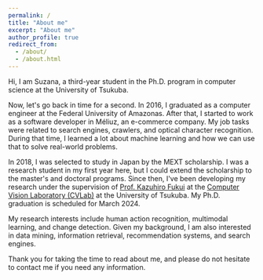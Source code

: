 ```yaml
---
permalink: /
title: "About me"
excerpt: "About me"
author_profile: true
redirect_from: 
  - /about/
  - /about.html
---
```

Hi, I am Suzana, a third-year student in the Ph.D. program in computer science at the University of Tsukuba.

Now, let's go back in time for a second. In 2016, I graduated as a computer engineer at the Federal University of Amazonas. After that, I started to work as a software developer in Méliuz, an e-commerce company. My job tasks were related to search engines, crawlers, and optical character recognition. During that time, I learned a lot about machine learning and how we can use that to solve real-world problems.

In 2018, I was selected to study in Japan by the MEXT scholarship. I was a research student in my first year here, but I could extend the scholarship to the master's and doctoral programs. Since then, I've been developing my research under the supervision of [Prof. Kazuhiro Fukui](http://www.cvlab.cs.tsukuba.ac.jp/~kfukui/english/indexE.html) at the [Computer Vision Laboratory (CVLab)](https://en.home.cvlab.cs.tsukuba.ac.jp/home) at the University of Tsukuba. My Ph.D. graduation is scheduled for March 2024.

My research interests include human action recognition, multimodal learning, and change detection. Given my background, I am also interested in data mining, information retrieval, recommendation systems, and search engines.

Thank you for taking the time to read about me, and please do not hesitate to contact me if you need any information.